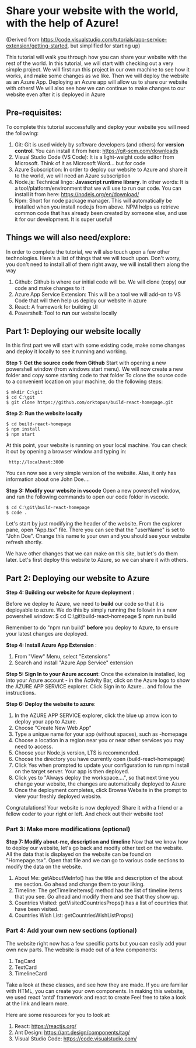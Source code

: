 # Share your website with the world, with the help of Azure!

(Derived from https://code.visualstudio.com/tutorials/app-service-extension/getting-started, but simplified for starting up)

This tutorial will walk you through how you can share your website with the rest of the world. In this tutorial, we will start with checking out a very simple project. We will first run this project in our own machine to see how it works, and make some changes as we like. Then we will deploy the website as an Azure App. Deploying an Azure app will allow us to share our website with others! We will also see how we can continue to make changes to our website even after it is deployed in Azure

## **Pre-requisites**:
To complete this tutorial successfully and deploy your website you will need the following:

1. Git: Git is used widely by software developers (and others) for __version control__. You can install it from here: https://git-scm.com/downloads
2. Visual Studio Code (VS Code): It is a light-weight code editor from Microsoft. Think of it as Microsoft Word... but for code
3. Azure Subscription: In order to deploy our website to Azure and share it to the world, we will need an Azure subscription
4. Node.js: Technical lingo: __Javascript runtime library__. In other words: It is a tool/platform/environment that we will use to run our code. You can install it from here: https://nodejs.org/en/download/
5. Npm: Short for node package manager. This will automatically be installed when you install node.js from above. NPM helps us retrieve common code that has already been created by someone else, and use it for our development. It is super useful!


## **Things we will also need/explore**:
In order to complete the tutorial, we will also touch upon a few other technologies. Here's a list of things that we will touch upon. Don't worry, you don't need to install all of them right away, we will install them along the way

1. Github: Github is where our initial code will be. We will clone (copy) our code and make changes to it
2. Azure App Service Extension: This will be a tool we will add-on to VS Code that will then help us deploy our website in azure
3. React: A framework for building UI
4. Powershell: Tool to **run** our website locally


## Part 1: Deploying our website locally
In this first part we will start with some existing code, make some changes and deploy it locally to see it running and working. 

**Step 1: Get the source code from Github**
Start with opening a new powershell window (from windows start menu). We will now create a new folder and copy some starting code to that folder
To clone the source code to a convenient location on your machine, do the following steps:

    $ mkdir C:\git
    $ cd C:\git
    $ git clone https://github.com/orktopus/build-react-homepage.git

**Step 2: Run the website locally**
    
    $ cd build-react-homepage
    $ npm install
    $ npm start

At this point, your website is running on your local machine. You can check it out by opening a browser window and typing in:

     http://localhost:3000

You can now see a very simple version of the website. Alas, it only has information about one John Doe....

**Step 3: Modify your website in vscode**
Open a new powershell window, and run the following commands to open our code folder in vscode.

    $ cd C:\git\build-react-homepage
    $ code .

Let's start by just modifying the header of the website. From the explorer pane, open "App.tsx" file. There you can see that the "userName" is set to "John Doe". Change this name to your own and you should see your website refresh shortly.

We have other changes that we can make on this site, but let's do them later. Let's first deploy this website to Azure, so we can share it with others.

## Part 2: Deploying our website to Azure

**Step 4: Building our website for Azure deployment** :

Before we deploy to Azure, we need to __build__ our code so that it is deployable to azure. We do this by simply running the followin in a new powershell window:
    $ cd C:\git\build-react-homepage
    $ npm run build

Remember to do "npm run build" __before__ you deploy to Azure, to ensure your latest changes are deployed.

**Step 4: Install Azure App Extension** :

1. From "View" Menu, select "Extensions"
2. Search and install "Azure App Service" extension

**Step 5: Sign In to your Azure account**:
Once the extension is installed, log into your Azure account - in the Activity Bar, click on the Azure logo to show the AZURE APP SERVICE explorer. Click Sign in to Azure... and follow the instructions.

**Step 6: Deploy the website to azure**:

1. In the AZURE APP SERVICE explorer, click the blue up arrow icon to deploy your app to Azure.
2. Choose "Create New Web App"
3. Type a unique name for your app (without spaces), such as <your-name>-homepage
4. Choose a location in a region near you or near other services you may need to access.
5. Choose your Node.js version, LTS is recommended.
6. Choose the directory you have currently open (build-react-homepage)
7. Click Yes when prompted to update your configuration to run npm install on the target server. Your app is then deployed.
8. Click yes to "Always deploy the workspace....", so that next time you change your website, the changes are automatically deployed to Azure
9. Once the deployment completes, click Browse Website in the prompt to view your freshly deployed website.

Congratulations! Your website is now deployed! Share it with a friend or a fellow coder to your right or left. And check out their website too!

### Part 3: Make more modifications (optional)

**Step 7: Modify about-me, description and timeline**
Now that we know how to deploy our website, let's go back and modify other text on the website. All the data that is displayed on the website can be found on "Homepage.tsx". Open that file and we can go to various code sections to modify the data on the website.

1. About Me: getAboutMeInfo() has the title and description of the about me section. Go ahead and change them to your liking.
2. Timeline: The getTimelineItems() method has the list of timeline items that you see. Go ahead and modify them and see that they show up.
3. Countries Visited: getVisitedCountriesProps() has a list of countries that have been visited.
4. Countries Wish List: getCountriesWishListProps()

### Part 4: Add your own new sections (optional)
The website right now has a few specific parts but you can easily add your own new parts. The website is made out of a few components:

1. TagCard
2. TextCard
3. TimelineCard

Take a look at these classes, and see how they are made. If you are familiar with HTML, you can create your own components. In making this website, we used react 'antd' framework and react to create Feel free to take a look at the link and learn more.

Here are some resources for you to look at:

1. React: https://reactjs.org/
2. Ant Design: https://ant.design/components/tag/
3. Visual Studio Code: https://code.visualstudio.com/